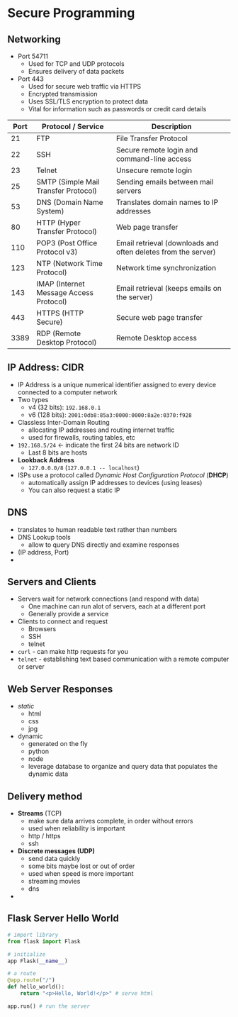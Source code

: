 # Secure Programming

## Networking 
- Port 54711
	- Used for TCP and UDP protocols
	- Ensures delivery of data packets
- Port 443
	- Used for secure web traffic via HTTPS
	- Encrypted transmission
	- Uses SSL/TLS encryption to protect data
	- Vital for information such as passwords or credit card details


| Port | Protocol / Service                      | Description                                                   |
| ---- | --------------------------------------- | ------------------------------------------------------------- |
| 21   | FTP                                     | File Transfer Protocol                                        |
| 22   | SSH                                     | Secure remote login and command-line access                   |
| 23   | Telnet                                  | Unsecure remote login                                         |
| 25   | SMTP (Simple Mail Transfer Protocol)    | Sending emails between mail servers                           |
| 53   | DNS (Domain Name System)                | Translates domain names to IP addresses                       |
| 80   | HTTP (Hyper Transfer Protocol)          | Web page transfer                                             |
| 110  | POP3 (Post Office Protocol v3)          | Email retrieval (downloads and often deletes from the server) |
| 123  | NTP (Network Time Protocol)             | Network time synchronization                                  |
| 143  | IMAP (Internet Message Access Protocol) | Email retrieval (keeps emails on the server)                  |
| 443  | HTTPS (HTTP Secure)                     | Secure web page transfer                                      |
| 3389 | RDP (Remote Desktop Protocol)           | Remote Desktop access                                         |
## IP Address: CIDR
- IP Address is a unique numerical identifier assigned to every device connected to a computer network
- Two types
	- v4 (32 bits): `192.168.0.1`
	- v6 (128 bits): `2001:0db8:85a3:0000:0000:8a2e:0370:f928`
- Classless Inter-Domain Routing
	- allocating IP addresses and routing internet traffic
	- used for firewalls, routing tables, etc
- `192.168.5/24` <- indicate the first 24 bits are network ID
	- Last 8 bits are hosts
- __Lookback Address__
	- `127.0.0.0/8` (`127.0.0.1 -- localhost`)
- ISPs use a protocol called _Dynamic Host Configuration Protocol_ (__DHCP__)
	- automatically assign IP addresses to devices (using leases)
	- You can also request a static IP

## DNS
- translates to human readable text rather than numbers
- DNS Lookup tools
	- allow to query DNS directly and examine responses
- (IP address, Port)
- 

## Servers and Clients
- Servers wait for network connections (and respond with data) 
	- One machine can run alot of servers, each at a different port
	- Generally provide a service
- Clients to connect and request
	- Browsers
	- SSH
	- telnet
- `curl` - can make http requests for you
- `telnet` - establishing text based communication with a remote computer or server

## Web Server Responses
- _static_
	- html
	- css
	- jpg
- dynamic
	- generated on the fly
	- python
	- node
	- leverage database to organize and query data that populates the dynamic data

## Delivery method
- __Streams__ (TCP)
	- make sure data arrives complete, in order without errors
	- used when reliability is important
	- http / https
	- ssh
- __Discrete messages (UDP)__
	- send data quickly
	- some bits maybe lost or out of order
	- used when speed is more important
	- streaming movies
	- dns
-



## Flask Server Hello World

```python
# import library 
from flask import Flask 

# initialize
app Flask(__name__)

# a route
@app.route("/")
def hello_world():
	return "<p>Hello, World!</p>" # serve html

app.run() # run the server
```

